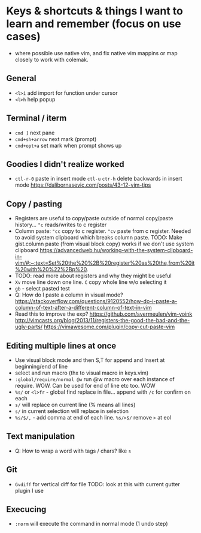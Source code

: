# Keys & shortcuts & things I want to learn and remember (focus on use cases)
- where possible use native vim, and fix native vim mappins or map closely to
    work with colemak.

## General 
- `<l>i` add import for function under cursor
- `<l>h` help popup

## Terminal / iterm 
- `cmd ]` next pane 
- `cmd+sh+arrow` next mark (prompt) 
- `cmd+opt+a` set mark when prompt shows up

## Goodies I didn't realize worked
- `ctl-r-0` paste in insert mode
   `ctl-u` `ctr-h` delete backwards in insert mode  https://dalibornasevic.com/posts/43-12-vim-tips

## Copy / pasting
- Registers are useful to copy/paste outside of normal copy/paste history... `"c` reads/writes to c register
- Column paste: `"cc` copy to c register. `"cv` paste from c register. Needed to avoid system clipboard which breaks column paste. TODO: Make gist.column paste (from visual block copy) works if we don't use system clipboard https://advancedweb.hu/working-with-the-system-clipboard-in-vim/#:~:text=Set%20the%20%2B%20register%20as%20the,from%20it%20with%20%22%2Bp%20.
- TODO: read more about registers and why they might be useful
- `Xv` move line down one line. `C` copy whole line w/o selecting it
- `gb` - select pasted test
- Q: How do I paste a column in visual mode?
 https://stackoverflow.com/questions/9120552/how-do-i-paste-a-column-of-text-after-a-different-column-of-text-in-vim
- Read this to improve the exp? 
https://github.com/svermeulen/vim-yoink
http://vimcasts.org/blog/2013/11/registers-the-good-the-bad-and-the-ugly-parts/
https://vimawesome.com/plugin/copy-cut-paste-vim

## Editing multiple lines at once
- Use visual block mode and then S,T for append and Insert at beginning/end of
    line
- select and run macro (thx to visual macro in keys.vim)
- `:global/require/normal @w` run @w macro over each instance of require. WOW.
    Can be used for end of line etc too. WOW
- `%s/` or `<l>fr` - global find replace in file... append with `/c` for
     confirm on each
- `s/` will replace on current line (% means all lines)
- `s/` in current selection will replace in selection
- `%s/$/,` - add comma at end of each line. `%s/>$/` remove `>` at eol 

## Text manipulation
- Q: How to wrap a word with tags / chars? like `s`

## Git
- `Gvdiff` for vertical  diff for file
 TODO: look at this with current gutter plugin I use

## Execucing
- `:norm` will execute the command in normal mode (1 undo step)
